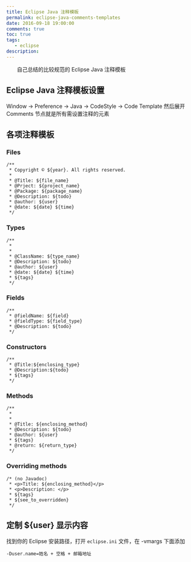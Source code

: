 ```yaml
---
title: Eclipse Java 注释模板
permalink: eclipse-java-comments-templates
date: 2016-09-18 19:00:00
comments: true
toc: true
tags: 
   - eclipse
description: 
---
```


&emsp;&emsp;自己总结的比较规范的 Eclipse Java 注释模板
<!-- more -->
## Eclipse Java 注释模板设置
Window -> Preference -> Java -> CodeStyle -> Code Template 然后展开 Comments 节点就是所有需设置注释的元素

## 各项注释模板
### Files
```
/**
 * Copyright © ${year}. All rights reserved.
 * 
 * @Title: ${file_name}
 * @Prject: ${project_name}
 * @Package: ${package_name}
 * @Description: ${todo}
 * @author: ${user}
 * @date: ${date} ${time}
 */
```

### Types
```
/**
 * 
 * 
 * @ClassName: ${type_name}
 * @Description: ${todo}
 * @author: ${user}
 * @date: ${date} ${time}
 * ${tags}
 */
```

### Fields
```
/**
 * @fieldName: ${field}
 * @fieldType: ${field_type}
 * @Description: ${todo}
 */
```

### Constructors
```
/**
 * @Title:${enclosing_type}
 * @Description:${todo}
 * ${tags}
 */
```

### Methods
```
/**
 * 
 * 
 * @Title: ${enclosing_method}
 * @Description: ${todo}
 * @author: ${user}
 * ${tags}
 * @return: ${return_type}
 */
```

### Overriding methods
```
/* (no Javadoc)
 * <p>Title: ${enclosing_method}</p>
 * <p>Description: </p>
 * ${tags}
 * ${see_to_overridden}
 */
```

## 定制 ${user} 显示内容

找到你的 Eclipse 安装路径，打开 `eclipse.ini` 文件，在 -vmargs 下面添加
```
-Duser.name=姓名 + 空格 + 邮箱地址
```
